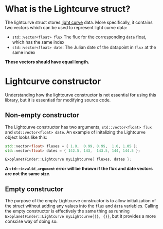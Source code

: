 # What is the Lightcurve struct?

The lightcurve struct stores [light curve](https://en.wikipedia.org/wiki/Light_curve) data. More specifically, it contains two vectors which can be used to represent light curve data:

- `std::vector<float> flux` The flux for the corresponding `date` float, which has the same index
- `std::vector<float> date`: The Julian date of the datapoint in `flux` at the same index

**These vectors should have equal length.**

# Lightcurve constructor

Understanding how the lightcurve constructor is not essential for using this library, but it is essentiatl for modifying source code.

## Non-empty constructor

The Lightcurve constructor has two arguments, `std::vector<float> flux` and `std::vector<float> date`. An example of initalizing the Lightcurve object looks like this:

```cpp
std::vector<float> fluxes = { 1.0,  0.99, 0.99,  1.0, 1.05 };
std::vector<float> dates = { 142.5, 143,  143.5, 144, 144.5 };

ExoplanetFinder::Lightcurve myLightcurve{ fluxes, dates };
```

**A `std::invalid_argument` error will be thrown if the flux and date vectors are not the same size.**

## Empty constructor

The purpose of the empty Lightcurve constructor is to allow initialization of the struct without adding any values into the `flux` and `date` variables. Calling the empty constructor is effectively the same thing as running `ExoplanetFinder::Lightcurve myLightcurve{{}, {}}`, but it provides a more conscise way of doing so.